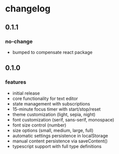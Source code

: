 # changelog

## 0.1.1

### no-change
- bumped to compensate react package

## 0.1.0

### features
- initial release
- core functionality for text editor
- state management with subscriptions
- 15-minute focus timer with start/stop/reset
- theme customization (light, sepia, night)
- font customization (serif, sans-serif, monospace)
- font size control (number)
- size options (small, medium, large, full)
- automatic settings persistence in localStorage
- manual content persistence via saveContent()
- typescript support with full type definitions 